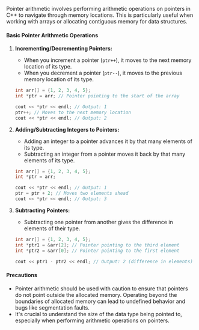 [//]: # (#### Pointer Arithmetic)

Pointer arithmetic involves performing arithmetic operations on pointers in C++ to navigate through memory locations. This is particularly useful when working with arrays or allocating contiguous memory for data structures.

#### Basic Pointer Arithmetic Operations

1. **Incrementing/Decrementing Pointers:**
   - When you increment a pointer (`ptr++`), it moves to the next memory location of its type.
   - When you decrement a pointer (`ptr--`), it moves to the previous memory location of its type.

    ```cpp
    int arr[] = {1, 2, 3, 4, 5};
    int *ptr = arr; // Pointer pointing to the start of the array

    cout << *ptr << endl; // Output: 1
    ptr++; // Moves to the next memory location
    cout << *ptr << endl; // Output: 2
    ```

2. **Adding/Subtracting Integers to Pointers:**
   - Adding an integer to a pointer advances it by that many elements of its type.
   - Subtracting an integer from a pointer moves it back by that many elements of its type.

    ```cpp
    int arr[] = {1, 2, 3, 4, 5};
    int *ptr = arr;

    cout << *ptr << endl; // Output: 1
    ptr = ptr + 2; // Moves two elements ahead
    cout << *ptr << endl; // Output: 3
    ```

3. **Subtracting Pointers:**
   - Subtracting one pointer from another gives the difference in elements of their type.

    ```cpp
    int arr[] = {1, 2, 3, 4, 5};
    int *ptr1 = &arr[2]; // Pointer pointing to the third element
    int *ptr2 = &arr[0]; // Pointer pointing to the first element

    cout << ptr1 - ptr2 << endl; // Output: 2 (difference in elements)
    ```

#### Precautions

- Pointer arithmetic should be used with caution to ensure that pointers do not point outside the allocated memory. Operating beyond the boundaries of allocated memory can lead to undefined behavior and bugs like segmentation faults.
- It's crucial to understand the size of the data type being pointed to, especially when performing arithmetic operations on pointers.
